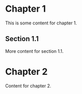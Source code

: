 # Chapter 1

This is some content for chapter 1.

## Section 1.1

More content for section 1.1.

# Chapter 2

Content for chapter 2.